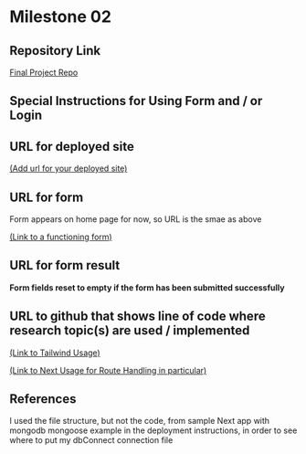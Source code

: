 Milestone 02
===

Repository Link
---
[Final Project Repo](https://github.com/nyu-csci-ua-0467-001-002-fall-2024/final-project-shubhiupa19)

Special Instructions for Using Form and / or Login
---

URL for deployed site 
---
[(Add url for your deployed site)](http://linserv1.cims.nyu.edu:36503)

URL for form 
---

Form appears on home page for now, so URL is the smae as above

[(Link to a functioning form)](http://linserv1.cims.nyu.edu:36503) 


URL for form result
---

**Form fields reset to empty if the form has been submitted successfully**

URL to github that shows line of code where research topic(s) are used / implemented
--- 
[(Link to Tailwind Usage)](https://github.com/nyu-csci-ua-0467-001-002-fall-2024/final-project-shubhiupa19/blob/4cee1620d5b29974e5ab661f698cdacde9596453/final-project/src/app/components/FriendForm.js#L40-L62)

[(Link to Next Usage for Route Handling in particular)](https://github.com/nyu-csci-ua-0467-001-002-fall-2024/final-project-shubhiupa19/blob/master/final-project/src/app/api/add/route.js)

References 
---
I used the file structure, but not the code, from sample Next app with mongodb mongoose example in the deployment instructions, in order to see where to put my dbConnect connection file
